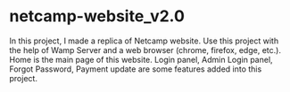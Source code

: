 # netcamp-website_v2.0
In this project, I made a replica of Netcamp website.
Use this project with the help of Wamp Server and a web browser (chrome, firefox, edge, etc.).
Home is the main page of this website.
Login panel, Admin Login panel, Forgot Password, Payment update are some features added into this project.
